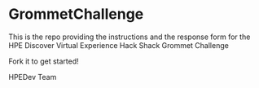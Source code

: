 # GrommetChallenge
This is the repo providing the instructions and the response form for the HPE Discover Virtual Experience Hack Shack Grommet Challenge

Fork it to get started!


HPEDev Team

